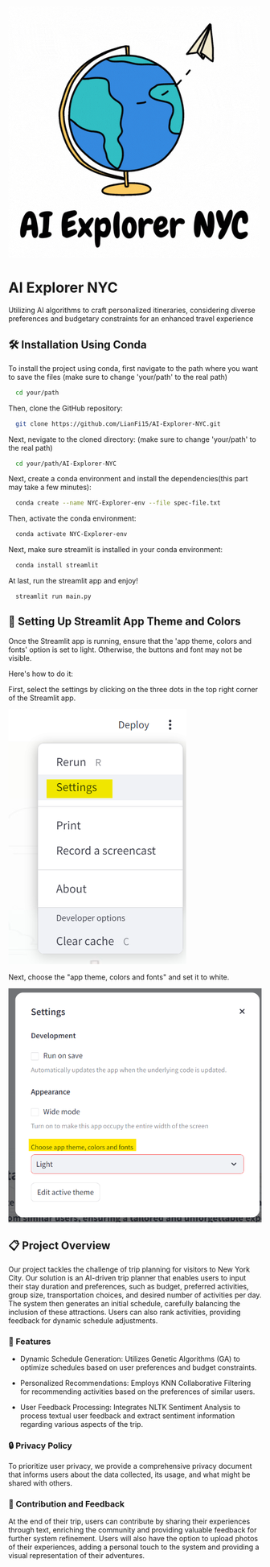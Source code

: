 
![Logo](logo1.gif)

# AI Explorer NYC

Utilizing AI algorithms to craft personalized itineraries, considering diverse preferences and budgetary constraints for an enhanced travel experience


## 🛠️ Installation Using Conda

To install the project using conda, first navigate to the path where you want to save the files (make sure to change 'your/path' to the real path)
```bash
  cd your/path
```

Then, clone the GitHub repository:
```bash
  git clone https://github.com/LianFi15/AI-Explorer-NYC.git
```
Next, nevigate to the cloned directory: 
(make sure to change 'your/path' to the real path)
```bash
  cd your/path/AI-Explorer-NYC
```

Next, create a conda environment and install the dependencies(this part may take a few minutes):
```bash
  conda create --name NYC-Explorer-env --file spec-file.txt
```
Then, activate the conda environment:
```bash
  conda activate NYC-Explorer-env
```
Next, make sure streamlit is installed in your conda environment:
```bash
  conda install streamlit
```

At last, run the streamlit app and enjoy!
```bash
  streamlit run main.py
```
## 🎨 Setting Up Streamlit App Theme and Colors
Once the Streamlit app is running, ensure that the 'app theme, colors and fonts' option is set to light. Otherwise, the buttons and font may not be visible.

Here's how to do it:

First, select the settings by clicking on the three dots in the top right corner of the Streamlit app.

![](screen_shots/screenshot1.png)

Next, choose the "app theme, colors and fonts" and set it to white. 

![](screen_shots/screenshot2.png)

## 📋 Project Overview
Our project tackles the challenge of trip planning for visitors to New York City. Our solution is an AI-driven trip planner that enables users to input their stay duration and preferences, such as budget, preferred activities, group size, transportation choices, and desired number of activities per day. The system then generates an initial schedule, carefully balancing the inclusion of these attractions. Users can also rank activities, providing feedback for dynamic schedule adjustments.

### 🚀 Features
* Dynamic Schedule Generation: Utilizes Genetic Algorithms (GA) to optimize schedules based on user preferences and budget constraints.

* Personalized Recommendations: Employs KNN Collaborative Filtering for recommending activities based on the preferences of similar users.

* User Feedback Processing: Integrates NLTK Sentiment Analysis to process textual user feedback and extract sentiment information regarding various aspects of the trip.

### 🔒 Privacy Policy
To prioritize user privacy, we provide a comprehensive privacy document that informs users about the data collected, its usage, and what might be shared with others.

### 📝 Contribution and Feedback
At the end of their trip, users can contribute by sharing their experiences through text, enriching the community and providing valuable feedback for further system refinement. Users will also have the option to upload photos of their experiences, adding a personal touch to the system and providing a visual representation of their adventures.
